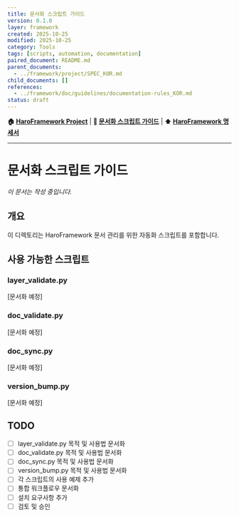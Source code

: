 ```yaml
---
title: 문서화 스크립트 가이드
version: 0.1.0
layer: framework
created: 2025-10-25
modified: 2025-10-25
category: Tools
tags: [scripts, automation, documentation]
paired_document: README.md
parent_documents:
  - ../framework/project/SPEC_KOR.md
child_documents: []
references:
  - ../framework/doc/guidelines/documentation-rules_KOR.md
status: draft
---
```



<!-- Navigation -->
**🏠 [HaroFramework Project](../MASTER_INDEX_KOR.md)** | **📂 [문서화 스크립트 가이드](README_KOR.md)** | **⬆️ [HaroFramework 명세서](../framework/project/SPEC_KOR.md)**

---
# 문서화 스크립트 가이드

_이 문서는 작성 중입니다._

## 개요

이 디렉토리는 HaroFramework 문서 관리를 위한 자동화 스크립트를 포함합니다.

## 사용 가능한 스크립트

### layer_validate.py
[문서화 예정]

### doc_validate.py
[문서화 예정]

### doc_sync.py
[문서화 예정]

### version_bump.py
[문서화 예정]

## TODO
- [ ] layer_validate.py 목적 및 사용법 문서화
- [ ] doc_validate.py 목적 및 사용법 문서화
- [ ] doc_sync.py 목적 및 사용법 문서화
- [ ] version_bump.py 목적 및 사용법 문서화
- [ ] 각 스크립트의 사용 예제 추가
- [ ] 통합 워크플로우 문서화
- [ ] 설치 요구사항 추가
- [ ] 검토 및 승인
